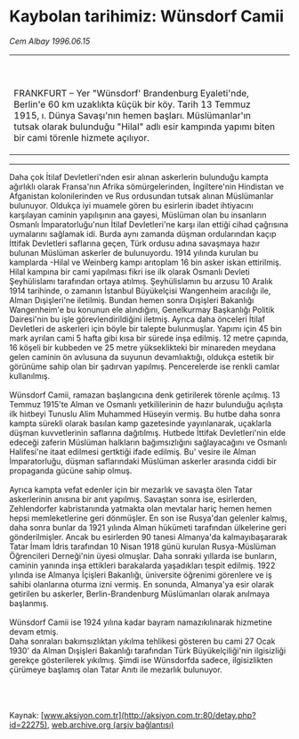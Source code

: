 # Kaybolan tarihimiz: Wünsdorf Camii

*Cem Albay 1996.06.15*

<div>
 <!--- Baslik, Spot, Resim kutusu ---------->
 <table>
  <tr>
   <td>
    <br/>
    <br/>
    <p>
     <font class="content">
      FRANKFURT – Yer "Wünsdorf' Brandenburg Eyaleti'nde, Berlin'e 60 km uzaklıkta küçük bir köy. Tarih 13 Temmuz 1915, ı. Dünya Savaşı'nın hemen başları. Müslümanlar'ın tutsak olarak bulunduğu "Hilal" adlı esir kampında yapımı biten bir cami törenle hizmete açılıyor.
     </font>
    </p>
   </td>
   <td>
    <!--- Resim Burada ---------->
    <!--- Resim Burada ---------->
   </td>
  </tr>
 </table>
 <hr noshade="" size="1"/>
 <!--- Baslik, Spot, Resim kutusu ---------->
 <p>
  <font class="content">
   Daha çok İtilaf Devletleri'nden esir alınan askerlerin bulunduğu kampta ağırlıklı olarak Fransa'nın Afrika sömürgelerinden, İngiltere'nin Hindistan ve Afganistan kolonilerinden ve Rus ordusundan tutsak alınan Müslümanlar bulunuyor. Oldukça iyi muamele gören bu esirlerin ibadet ihtiyacını karşılayan caminin yapılışının ana gayesi, Müslüman olan bu insanların Osmanlı İmparatorluğu'nun İtilaf Devletleri'ne karşı ilan ettiği cihad çağrısına uymalarını sağlamak idi. Burda aynı zamanda düşman ordularından kaçıp İttifak Devletleri saflarına geçen, Türk ordusu adına savaşmaya hazır bulunan Müslüman askerler de bulunuyordu. 1914 yılında kurulan bu kamplarda -Hilal ve Weinberg kampı arıtoplam 16 bin asker iskan ettirilmiş. Hilal kampına bir cami yapılması fikri ise ilk olarak Osmanlı Devleti Şeyhülislamı tarafından ortaya atılmış. Şeyhülislamın bu arzusu 10 Aralık 1914 tarihinde, o zamanın İstanbul Büyükelçisi Wangenheim aracılığı ile, Alman Dışişleri'ne iletilmiş. Bundan hemen sonra Dışişleri Bakanlığı Wangenheim'e bu konunun ele alındığını, Genelkurmay Başkanlığı Politik Dairesi'nin bu işle görevlendirildiğini iletmiş. Ayrıca daha önceleri İtilaf Devletleri de askerleri için böyle bir talepte bulunmuşlar. Yapımı için 45 bin mark ayrılan cami 5 hafta gibi kısa bir sürede inşa edilmiş. 12 metre çapında, 16 köşeli bir kubbeden ve 25 metre yükseklikteki bir minareden meydana gelen caminin ön avlusuna da suyunun devamlıaktığı, oldukça estetik bir görünüme sahip olan bir şadırvan yapılmış. Pencerelerde ise renkli camlar kullanılmış.
   <br>
    <br>
     Wünsdorf Camii, ramazan başlangıcına denk getirilerek törenle açılmış. 13 Temmuz 1915'te Alman ve Osmanlı yetkililerinin de hazır bulunduğu açılışta ilk hiıtbeyi Tunuslu Alim Muhammed Hüseyin vermiş. Bu hutbe daha sonra kampta sürekli olarak basılan kamp gazetesinde yayınlanarak, uçaklarla düşman kuvvetlerinin saflarına dağıtılmış. Hutbede İttifak Devletleri'nin elde edeceği zaferin Müslüman halkların bağımsızlığını sağlayacağını ve Osmanlı Halifesi'ne itaat edilmesi gertktiği ifade edilmiş. Bu' vesire ile Alman İmparatorluğu, düşman saflarındaki Müslüman askerler arasında ciddi bir propaganda gücüne sahip olmuş.
     <br/>
     <br/>
     Ayrıca kampta vefat edenler için bir mezarlık ve savaşta ölen Tatar askerlerinin anısına bir anıt yapılmış. Savaştan sonra ise, esirlerden, Zehlendorfer kabristanında yatmakta olan mevtalar hariç hemen hemen hepsi memleketlerine geri dönmüşler. En son ise Rusya'dan gelenler kalmış, daha sonra bunlar da 1921 yılında Alman hükümeti tarafından ülkelerine geri gönderilmişler. Ancak bu esirlerden 90 tanesi Almanya'da kalmayıbaşararak Tatar İmam İdris tarafından 10 Nisan 1918 günü kurulan Rusya-Müslüman Öğrencileri Derneği'nin üyesi olmuşlar. Daha sonraki yıllarda ise bunların, caminin yanında inşa ettikleri barakalarda yaşadıkları tespit edilmiş. 1922 yılında ise Almanya İçişleri Bakanlığı, üniversite öğrenimi görenlere ve iş sahibi olanlarına oturma izni vermiş. En sonunda, Almanya'ya esir olarak getirilen bu askerler, Berlin-Brandenburg Müslümanları olarak anılmaya başlanmış.
     <br/>
     <br/>
     Wünsdorf Camii ise 1924 yılına kadar bayram namazıkılınarak hizmetine devam etmiş.
     <br/>
     Daha sonraları bakımsızlıktan yıkılma tehlikesi gösteren bu cami 27 Ocak 1930' da Alman Dışişleri Bakanlığı tarafından Türk Büyükelçiliği'nin ilgisizliği gerekçe gösterilerek yıkılmış. Şimdi ise Wünsdorfda sadece, ilgisizlikten çürümeye başlamış olan Tatar Anıtı ile mezarlık bulunuyor.
     <br/>
    </br>
   </br>
  </font>
  <br/>
  <!-------- end of YAZI ---------->
 </p>
</div>


Kaynak: [www.aksiyon.com.tr](http://aksiyon.com.tr:80/detay.php?id=22275), [web.archive.org (arşiv bağlantısı)](http://web.archive.org/web/20070808010811/http://aksiyon.com.tr:80/detay.php?id=22275)
